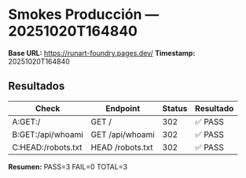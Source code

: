 # Smokes Producción — 20251020T164840

**Base URL:** https://runart-foundry.pages.dev/
**Timestamp:** 20251020T164840

## Resultados

| Check | Endpoint | Status | Resultado |
|-------|----------|--------|-----------|
| A:GET:/ | GET / | 302 | ✅ PASS |
| B:GET:/api/whoami | GET /api/whoami | 302 | ✅ PASS |
| C:HEAD:/robots.txt | HEAD /robots.txt | 302 | ✅ PASS |

**Resumen:** PASS=3 FAIL=0 TOTAL=3